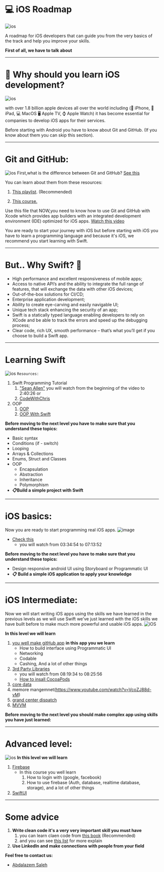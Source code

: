 # 💻 iOS Roadmap

![ios](https://arkasoftwares.s3.us-east-2.amazonaws.com/inner-pages/ios-application-development-revolutionizing-the-world-of-apps.svg)

A roadmap for iOS developers that can guide you from the very basics of the track and help you improve your skills.

**First of all, we have to talk about**
___
# 📗 Why should you learn iOS development?
![ios](https://www.scnsoft.com/mobile/ios-development.svg)

with over 1.8 billion apple devices all over the world including (📱 iPhone, 📱 iPad, 💻 MacOS 🖥 Apple TV, ⌚ Apple Watch) it has become essential for companies to develop iOS apps for their services.

Before starting with Android you have to know about Git and GitHub. (If you know about them you can skip this section).
___
# Git and GitHub:

![ios](https://user-images.githubusercontent.com/79477855/190231989-6ee5de1e-8fd0-443c-824d-d1a5aefa2e75.png)
First,what is the difference between Git and GitHub? [See this](https://devmountain.com/blog/git-vs-github-whats-the-difference/)

You can learn about them from these resources:

1. [This playlist](https://www.youtube.com/watch?v=RGOj5yH7evk). (Recommended)

2. [This course.](https://www.coursera.org/learn/introduction-to-version-control?specialization=meta-front-end-developer) 

Use this file that NOW,you need to know how to use Git and GitHub with Xcode which provides app builders with an integrated development environment (IDE) optimized for iOS apps. [Watch this video](https://www.youtube.com/watch?v=lHEuUHqLvRk)

You are ready to start your journey with iOS but before starting with iOS you have to learn a programming language and because it's iOS, we recommend you start learning with Swift.
___
# But.. Why Swift? 🤔
* High performance and excellent responsiveness of mobile apps;
* Access to native API’s and the ability to integrate the full range of features, that will exchange the data with other iOS devices;
* Out-of-the-box solutions for CI/CD;
* Enterprise application development;
* Ability to create eye-carving and easily navigable UI;
* Unique tech stack enhancing the security of an app;
* Swift is a statically typed language enabling developers to rely on XCode and be able to track the errors and speed up the debugging process;
* Clear code, rich UX, smooth performance – that’s what you’ll get if you choose to build a Swift app.
___
# Learning Swift
![ios](https://upload.wikimedia.org/wikipedia/commons/thumb/9/9d/Swift_logo.svg/2560px-Swift_logo.svg.png)
```Resources:```
1. Swift Programming Tutorial
   1. ["Sean Allen"](https://www.youtube.com/watch?v=CwA1VWP0Ldw)
          you will watch from the beginning of the video to 2:40:26 
    or
    2. [CodeWithChris](https://www.youtube.com/watch?v=Ulp1Kimblg0)
2. OOP
   1. [OOP](https://www.youtube.com/watch?v=fK2lLVqc8UY&list=PLuXY3ddo_8nzUrgCyaX_WEIJljx_We-c1)
   2. [OOP With Swift](https://www.youtube.com/watch?v=rKf9vs4ZoJc&t=632s)
   
**Before moving to the next level you have to make sure that you understand these topics:**
* Basic syntax
* Conditions (if - switch)
* Looping
* Arrays & Collections
* Enums, Struct and Classes
* OOP
  * Encapsulation
  * Abstraction
  * Inheritance
  * Polymorphism
*  **📋Build a simple project with Swift** 
___

# iOS basics:
Now you are ready to start programming real iOS apps.
![image](https://www.appcoda.com/learnswift/images/swiftui-basics/swiftui-basic-0.png)

* [Check this](https://www.youtube.com/watch?v=CwA1VWP0Ldw)
  * you will watch from 03:34:54 to 07:13:52
 
**Before moving to the next level you have to make sure that you understand these topics:**
* Design responsive android UI using Storyboard or Programmatic UI 
* **📋 Build a simple iOS application to apply your knowledge**

___

# iOS Intermediate:
Now we will start writing iOS apps using the skills we have learned in the previous levels as we will use Swift we've just learned with the iOS skills we have built before to make much more powerful and usable iOS apps.
![iOS](https://www.appcoda.com/learnswift/images/testflight/testflight-0.png)

**In this level we will learn**
1. [you well make gitHub app](https://drive.google.com/drive/u/1/folders/1kS_wBv-mtjbG3HJDvbUcFa-vkJ1X4bNP)
    **in this app you we learn**
     * How to build interface using Programmatic UI
     * Networking 
     * Codable 
     * Cashing, And a lot of other things
2. [3rd Party Libraries](https://www.youtube.com/watch?v=CwA1VWP0Ldw)
    * you will watch from 08:19:34 to 08:25:56
    * [How to insall CocoaPods](https://www.youtube.com/watch?v=oNKVVBN2JN0)
3. [core data](https://www.youtube.com/watch?v=35mKM4IkHS8&t=5s)
4. memore mangemnet(https://www.youtube.com/watch?v=VcoZJ88d-vM)
5. [grand center dispatch](https://www.kodeco.com/28540615-grand-central-dispatch-tutorial-for-swift-5-part-1-2)
6. [MVVM](https://www.youtube.com/watch?v=sLHVxnRS75w)

**Before moving to the next level you should make complex app using skills you have just learned:**

___

# Advanced level:
![ios](https://assets.st-note.com/production/uploads/images/53864080/eca2bbdad9955ed4d8f85230bbd79e5b.png)
**In this level we will learn**
1. [Firebase](https://www.youtube.com/watch?v=Mroju8T7Gdo&list=PL5PR3UyfTWvdlk-Qi-dPtJmjTj-2YIMMf) 
    * In this course you well learn 
      1. How to login with (google, facebook)
      2. How to use firebase (Auth, database, realtime database, storage), and a lot of other things
2. [SwiftUI](https://www.hackingwithswift.com/100/swiftui)
___

# Some advice
1. **Write clean code it's a very very important skill you must have**
   1. you can learn claen code from [this book](https://thixalongmy.haugiang.gov.vn/media/1175/clean_code.pdf) (Recommended)
   2. and you can see [this list](https://www.youtube.com/watch?v=WnoZa933kq0&list=PLwWuxCLlF_ufTMlXoJlQvImqz9wIfcWsX) for more explain
2. **Use LinkedIn and make connections with people from your field**

**Feel free to contact us:**
* [Abdalazem Saleh](https://www.linkedin.com/in/abdalazem-saleh-580772245/)
  

 







